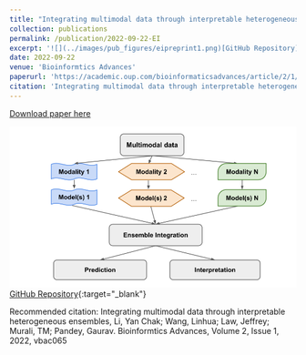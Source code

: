 ```yaml
---
title: "Integrating multimodal data through interpretable heterogeneous ensembles"
collection: publications
permalink: /publication/2022-09-22-EI
excerpt: '![](../images/pub_figures/eipreprint1.png)[GitHub Repository](https://github.com/GauravPandeyLab/ensemble_integration){:target=&quot;_blank&quot;}'
date: 2022-09-22
venue: 'Bioinformtics Advances'
paperurl: 'https://academic.oup.com/bioinformaticsadvances/article/2/1/vbac065/6696243'
citation: 'Integrating multimodal data through interpretable heterogeneous ensembles, Li, Yan Chak; Wang, Linhua; Law, Jeffrey; Murali, TM; Pandey, Gaurav. Bioinformtics Advances, Volume 2, Issue 1, 2022, vbac065'
---
```


<a href='https://academic.oup.com/bioinformaticsadvances/article/2/1/vbac065/6696243'>Download paper here</a>

![](../images/pub_figures/eipreprint1.png)[GitHub Repository](https://github.com/GauravPandeyLab/ensemble_integration){:target=&quot;_blank&quot;}

Recommended citation: Integrating multimodal data through interpretable heterogeneous ensembles, Li, Yan Chak; Wang, Linhua; Law, Jeffrey; Murali, TM; Pandey, Gaurav. Bioinformtics Advances, Volume 2, Issue 1, 2022, vbac065